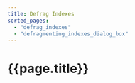 ```yaml
---
title: Defrag Indexes
sorted_pages:
  - "defrag_indexes"
  - "defragmenting_indexes_dialog_box"
---
```

# {{page.title}}
